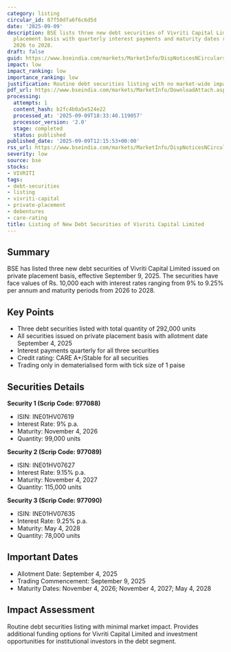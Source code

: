 ```yaml
---
category: listing
circular_id: 87f50dfa6f6c6d5d
date: '2025-09-09'
description: BSE lists three new debt securities of Vivriti Capital Limited on private
  placement basis with quarterly interest payments and maturity dates ranging from
  2026 to 2028.
draft: false
guid: https://www.bseindia.com/markets/MarketInfo/DispNoticesNCirculars.aspx?Noticeid={59368159-B251-448B-883E-3A32A4406B6D}&noticeno=20250909-43&dt=09/09/2025&icount=43&totcount=70&flag=0
impact: low
impact_ranking: low
importance_ranking: low
justification: Routine debt securities listing with no market-wide impact
pdf_url: https://www.bseindia.com/markets/MarketInfo/DownloadAttach.aspx?id=20250909-43&attachedId=
processing:
  attempts: 1
  content_hash: b2fc4b0a5e524e22
  processed_at: '2025-09-09T18:33:40.119057'
  processor_version: '2.0'
  stage: completed
  status: published
published_date: '2025-09-09T12:15:53+00:00'
rss_url: https://www.bseindia.com/markets/MarketInfo/DispNoticesNCirculars.aspx?Noticeid={59368159-B251-448B-883E-3A32A4406B6D}&noticeno=20250909-43&dt=09/09/2025&icount=43&totcount=70&flag=0
severity: low
source: bse
stocks:
- VIVRITI
tags:
- debt-securities
- listing
- vivriti-capital
- private-placement
- debentures
- care-rating
title: Listing of New Debt Securities of Vivriti Capital Limited
---
```


## Summary

BSE has listed three new debt securities of Vivriti Capital Limited issued on private placement basis, effective September 9, 2025. The securities have face values of Rs. 10,000 each with interest rates ranging from 9% to 9.25% per annum and maturity periods from 2026 to 2028.

## Key Points

- Three debt securities listed with total quantity of 292,000 units
- All securities issued on private placement basis with allotment date September 4, 2025
- Interest payments quarterly for all three securities
- Credit rating: CARE A+/Stable for all securities
- Trading only in dematerialised form with tick size of 1 paise

## Securities Details

**Security 1 (Scrip Code: 977088)**
- ISIN: INE01HV07619
- Interest Rate: 9% p.a.
- Maturity: November 4, 2026
- Quantity: 99,000 units

**Security 2 (Scrip Code: 977089)**
- ISIN: INE01HV07627
- Interest Rate: 9.15% p.a.
- Maturity: November 4, 2027
- Quantity: 115,000 units

**Security 3 (Scrip Code: 977090)**
- ISIN: INE01HV07635
- Interest Rate: 9.25% p.a.
- Maturity: May 4, 2028
- Quantity: 78,000 units

## Important Dates

- Allotment Date: September 4, 2025
- Trading Commencement: September 9, 2025
- Maturity Dates: November 4, 2026; November 4, 2027; May 4, 2028

## Impact Assessment

Routine debt securities listing with minimal market impact. Provides additional funding options for Vivriti Capital Limited and investment opportunities for institutional investors in the debt segment.